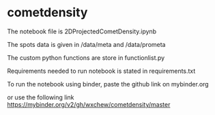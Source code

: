 # cometdensity
The notebook file is 2DProjectedCometDensity.ipynb  

The spots data is given in /data/meta and /data/prometa 

The custom python functions are store in functionlist.py  

Requirements needed to run notebook is stated in requirements.txt

To run the notebook using binder, paste the github link on mybinder.org  

or use the following link  
https://mybinder.org/v2/gh/wxchew/cometdensity/master
